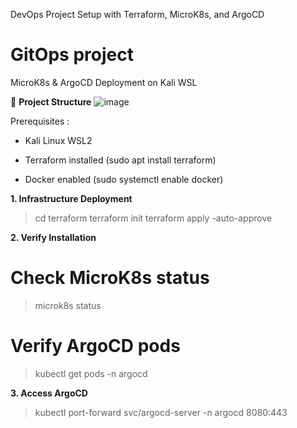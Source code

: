 DevOps Project Setup with Terraform, MicroK8s, and ArgoCD
# GitOps project
MicroK8s & ArgoCD Deployment on Kali WSL



🔧 **Project Structure**
![image](https://github.com/user-attachments/assets/8d3a8d8e-cbe5-401a-a768-a7da872bff35)

Prerequisites :
- Kali Linux WSL2

- Terraform installed (sudo apt install terraform)

- Docker enabled (sudo systemctl enable docker)

**1. Infrastructure Deployment**

> cd terraform
> terraform init
> terraform apply -auto-approve

**2. Verify Installation**
# Check MicroK8s status
> microk8s status

# Verify ArgoCD pods
> kubectl get pods -n argocd

**3. Access ArgoCD**
> kubectl port-forward svc/argocd-server -n argocd 8080:443
